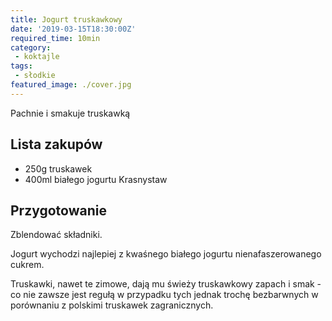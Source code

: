 ```yaml
---
title: Jogurt truskawkowy
date: '2019-03-15T18:30:00Z'
required_time: 10min
category:
 - koktajle
tags:
 - słodkie
featured_image: ./cover.jpg
---
```


Pachnie i smakuje truskawką

<!---- splitter ---->

## Lista zakupów

- 250g truskawek
- 400ml białego jogurtu Krasnystaw

<!---- splitter ---->

## Przygotowanie

Zblendować składniki.

Jogurt wychodzi najlepiej z kwaśnego białego jogurtu nienafaszerowanego cukrem.

Truskawki, nawet te zimowe, dają mu świeży truskawkowy zapach i smak - co nie zawsze jest regułą w przypadku tych jednak trochę bezbarwnych w porównaniu z polskimi truskawek zagranicznych.
